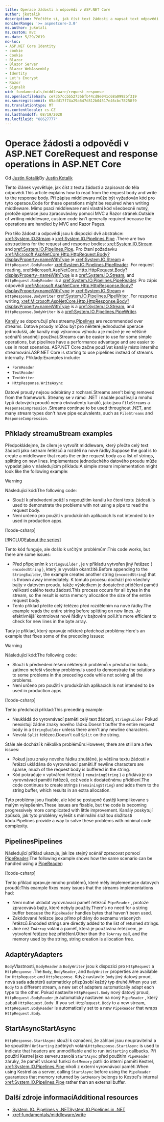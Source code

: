 ```yaml
---
title: Operace žádosti a odpovědi v ASP.NET Core
author: jkotalik
description: Přečtěte si, jak číst text žádosti a napsat text odpovědi v ASP.NET Core.
monikerRange: '>= aspnetcore-3.0'
ms.author: jukotali
ms.custom: mvc
ms.date: 5/29/2019
no-loc:
- ASP.NET Core Identity
- cookie
- Cookie
- Blazor
- Blazor Server
- Blazor WebAssembly
- Identity
- Let's Encrypt
- Razor
- SignalR
uid: fundamentals/middleware/request-response
ms.openlocfilehash: ce7357ccbb52736bfb44cd8e041c68a0992bf319
ms.sourcegitcommit: 65add17f74a29a647d812b04517e46cbc78258f9
ms.translationtype: MT
ms.contentlocale: cs-CZ
ms.lasthandoff: 08/19/2020
ms.locfileid: "88627777"
---
```

# <a name="request-and-response-operations-in-aspnet-core"></a><span data-ttu-id="36f0b-103">Operace žádosti a odpovědi v ASP.NET Core</span><span class="sxs-lookup"><span data-stu-id="36f0b-103">Request and response operations in ASP.NET Core</span></span>

<span data-ttu-id="36f0b-104">Od [Justin Kotalik](https://github.com/jkotalik)</span><span class="sxs-lookup"><span data-stu-id="36f0b-104">By [Justin Kotalik](https://github.com/jkotalik)</span></span>

<span data-ttu-id="36f0b-105">Tento článek vysvětluje, jak číst z textu žádosti a zapisovat do těla odpovědi.</span><span class="sxs-lookup"><span data-stu-id="36f0b-105">This article explains how to read from the request body and write to the response body.</span></span> <span data-ttu-id="36f0b-106">Při zápisu middlewaru může být vyžadován kód pro tyto operace.</span><span class="sxs-lookup"><span data-stu-id="36f0b-106">Code for these operations might be required when writing middleware.</span></span> <span data-ttu-id="36f0b-107">Mimo psací middleware není vlastní kód všeobecně nutný, protože operace jsou zpracovávány pomocí MVC a Razor stránek.</span><span class="sxs-lookup"><span data-stu-id="36f0b-107">Outside of writing middleware, custom code isn't generally required because the operations are handled by MVC and Razor Pages.</span></span>

<span data-ttu-id="36f0b-108">Pro tělo žádosti a odpovědi jsou k dispozici dvě abstrakce: <xref:System.IO.Stream> a <xref:System.IO.Pipelines.Pipe> .</span><span class="sxs-lookup"><span data-stu-id="36f0b-108">There are two abstractions for the request and response bodies: <xref:System.IO.Stream> and <xref:System.IO.Pipelines.Pipe>.</span></span> <span data-ttu-id="36f0b-109">Pro čtení požadavku <xref:Microsoft.AspNetCore.Http.HttpRequest.Body?displayProperty=nameWithType> je <xref:System.IO.Stream> a `HttpRequest.BodyReader` <xref:System.IO.Pipelines.PipeReader> .</span><span class="sxs-lookup"><span data-stu-id="36f0b-109">For request reading, <xref:Microsoft.AspNetCore.Http.HttpRequest.Body?displayProperty=nameWithType> is a <xref:System.IO.Stream>, and `HttpRequest.BodyReader` is a <xref:System.IO.Pipelines.PipeReader>.</span></span> <span data-ttu-id="36f0b-110">Pro zápis odpovědí <xref:Microsoft.AspNetCore.Http.HttpResponse.Body?displayProperty=nameWithType> je <xref:System.IO.Stream> a `HttpResponse.BodyWriter` <xref:System.IO.Pipelines.PipeWriter> .</span><span class="sxs-lookup"><span data-stu-id="36f0b-110">For response writing, <xref:Microsoft.AspNetCore.Http.HttpResponse.Body?displayProperty=nameWithType> is a <xref:System.IO.Stream>, and `HttpResponse.BodyWriter` is a <xref:System.IO.Pipelines.PipeWriter>.</span></span>

<span data-ttu-id="36f0b-111">[Kanály](/dotnet/standard/io/pipelines) se doporučují přes streamy.</span><span class="sxs-lookup"><span data-stu-id="36f0b-111">[Pipelines](/dotnet/standard/io/pipelines) are recommended over streams.</span></span> <span data-ttu-id="36f0b-112">Datové proudy můžou být pro některé jednoduché operace jednodušší, ale kanály mají výkonnou výhodu a je možné je ve většině scénářů snadněji používat.</span><span class="sxs-lookup"><span data-stu-id="36f0b-112">Streams can be easier to use for some simple operations, but pipelines have a performance advantage and are easier to use in most scenarios.</span></span> <span data-ttu-id="36f0b-113">ASP.NET Core začne používat kanály místo interního streamování.</span><span class="sxs-lookup"><span data-stu-id="36f0b-113">ASP.NET Core is starting to use pipelines instead of streams internally.</span></span> <span data-ttu-id="36f0b-114">Příklady:</span><span class="sxs-lookup"><span data-stu-id="36f0b-114">Examples include:</span></span>

* `FormReader`
* `TextReader`
* `TextWriter`
* `HttpResponse.WriteAsync`

<span data-ttu-id="36f0b-115">Datové proudy nejsou odebírány z rozhraní.</span><span class="sxs-lookup"><span data-stu-id="36f0b-115">Streams aren't being removed from the framework.</span></span> <span data-ttu-id="36f0b-116">Streamy se v rámci .NET i nadále používají a mnoho typů datových proudů nemá ekvivalenty kanálů, jako jsou `FileStreams` a `ResponseCompression` .</span><span class="sxs-lookup"><span data-stu-id="36f0b-116">Streams continue to be used throughout .NET, and many stream types don't have pipe equivalents, such as `FileStreams` and `ResponseCompression`.</span></span>

## <a name="stream-examples"></a><span data-ttu-id="36f0b-117">Příklady streamu</span><span class="sxs-lookup"><span data-stu-id="36f0b-117">Stream examples</span></span>

<span data-ttu-id="36f0b-118">Předpokládejme, že cílem je vytvořit middleware, který přečte celý text žádosti jako seznam řetězců a rozdělí na nové řádky.</span><span class="sxs-lookup"><span data-stu-id="36f0b-118">Suppose the goal is to create a middleware that reads the entire request body as a list of strings, splitting on new lines.</span></span> <span data-ttu-id="36f0b-119">Implementace jednoduchého datového proudu může vypadat jako v následujícím příkladu:</span><span class="sxs-lookup"><span data-stu-id="36f0b-119">A simple stream implementation might look like the following example:</span></span>

> [!WARNING]
> <span data-ttu-id="36f0b-120">Následující kód:</span><span class="sxs-lookup"><span data-stu-id="36f0b-120">The following code:</span></span>
> * <span data-ttu-id="36f0b-121">Slouží k předvedení potíží s nepoužitím kanálu ke čtení textu žádosti.</span><span class="sxs-lookup"><span data-stu-id="36f0b-121">Is used to demonstrate the problems with not using a pipe to read the request body.</span></span>
> * <span data-ttu-id="36f0b-122">Není určeno pro použití v produkčních aplikacích.</span><span class="sxs-lookup"><span data-stu-id="36f0b-122">Is not intended to be used in production apps.</span></span>

[!code-csharp[](request-response/samples/3.x/RequestResponseSample/Startup.cs?name=GetListOfStringsFromStream)]

[!INCLUDE[about the series](~/includes/code-comments-loc.md)]

<span data-ttu-id="36f0b-123">Tento kód funguje, ale došlo k určitým problémům:</span><span class="sxs-lookup"><span data-stu-id="36f0b-123">This code works, but there are some issues:</span></span>

* <span data-ttu-id="36f0b-124">Před připojením k `StringBuilder` , je v příkladu vytvořen jiný řetězec ( `encodedString` ), který je vyvolán okamžitě.</span><span class="sxs-lookup"><span data-stu-id="36f0b-124">Before appending to the `StringBuilder`, the example creates another string (`encodedString`) that is thrown away immediately.</span></span> <span data-ttu-id="36f0b-125">K tomuto procesu dochází pro všechny bajty v datovém proudu, takže výsledkem je dodatečné přidělení paměti velikosti celého textu žádosti.</span><span class="sxs-lookup"><span data-stu-id="36f0b-125">This process occurs for all bytes in the stream, so the result is extra memory allocation the size of the entire request body.</span></span>
* <span data-ttu-id="36f0b-126">Tento příklad přečte celý řetězec před rozdělením na nové řádky.</span><span class="sxs-lookup"><span data-stu-id="36f0b-126">The example reads the entire string before splitting on new lines.</span></span> <span data-ttu-id="36f0b-127">Je efektivnější kontrolovat nové řádky v bajtovém poli.</span><span class="sxs-lookup"><span data-stu-id="36f0b-127">It's more efficient to check for new lines in the byte array.</span></span>

<span data-ttu-id="36f0b-128">Tady je příklad, který opravuje některé předchozí problémy:</span><span class="sxs-lookup"><span data-stu-id="36f0b-128">Here's an example that fixes some of the preceding issues:</span></span>

> [!WARNING]
> <span data-ttu-id="36f0b-129">Následující kód:</span><span class="sxs-lookup"><span data-stu-id="36f0b-129">The following code:</span></span>
> * <span data-ttu-id="36f0b-130">Slouží k předvedení řešení některých problémů v předchozím kódu, zatímco neřeší všechny problémy.</span><span class="sxs-lookup"><span data-stu-id="36f0b-130">Is used to demonstrate the solutions to some problems in the preceding code while not solving all the problems.</span></span>
> * <span data-ttu-id="36f0b-131">Není určeno pro použití v produkčních aplikacích.</span><span class="sxs-lookup"><span data-stu-id="36f0b-131">Is not intended to be used in production apps.</span></span>

[!code-csharp[](request-response/samples/3.x/RequestResponseSample/Startup.cs?name=GetListOfStringsFromStreamMoreEfficient)]

<span data-ttu-id="36f0b-132">Tento předchozí příklad:</span><span class="sxs-lookup"><span data-stu-id="36f0b-132">This preceding example:</span></span>

* <span data-ttu-id="36f0b-133">Neukládá do vyrovnávací paměti celý text žádosti, `StringBuilder` Pokud neexistují žádné znaky nového řádku.</span><span class="sxs-lookup"><span data-stu-id="36f0b-133">Doesn't buffer the entire request body in a `StringBuilder` unless there aren't any newline characters.</span></span>
* <span data-ttu-id="36f0b-134">Nevolá `Split` řetězec.</span><span class="sxs-lookup"><span data-stu-id="36f0b-134">Doesn't call `Split` on the string.</span></span>

<span data-ttu-id="36f0b-135">Stále ale dochází k několika problémům:</span><span class="sxs-lookup"><span data-stu-id="36f0b-135">However, there are still are a few issues:</span></span>

* <span data-ttu-id="36f0b-136">Pokud jsou znaky nového řádku zhuštěné, je většina textu žádosti v řetězci ukládána do vyrovnávací paměti.</span><span class="sxs-lookup"><span data-stu-id="36f0b-136">If newline characters are sparse, much of the request body is buffered in the string.</span></span>
* <span data-ttu-id="36f0b-137">Kód pokračuje v vytváření řetězců ( `remainingString` ) a přidává je do vyrovnávací paměti řetězců, což vede k dodatečnému přidělení.</span><span class="sxs-lookup"><span data-stu-id="36f0b-137">The code continues to create strings (`remainingString`) and adds them to the string buffer, which results in an extra allocation.</span></span>

<span data-ttu-id="36f0b-138">Tyto problémy jsou fixable, ale kód se postupně častěji komplikovane s malým vylepšením.</span><span class="sxs-lookup"><span data-stu-id="36f0b-138">These issues are fixable, but the code is becoming progressively more complicated with little improvement.</span></span> <span data-ttu-id="36f0b-139">Kanály poskytují způsob, jak tyto problémy vyřešit s minimální složitou složitostí kódu.</span><span class="sxs-lookup"><span data-stu-id="36f0b-139">Pipelines provide a way to solve these problems with minimal code complexity.</span></span>

## <a name="pipelines"></a><span data-ttu-id="36f0b-140">Pipelines</span><span class="sxs-lookup"><span data-stu-id="36f0b-140">Pipelines</span></span>

<span data-ttu-id="36f0b-141">Následující příklad ukazuje, jak lze stejný scénář zpracovat pomocí [PipeReader](/dotnet/standard/io/pipelines#pipe):</span><span class="sxs-lookup"><span data-stu-id="36f0b-141">The following example shows how the same scenario can be handled using a [PipeReader](/dotnet/standard/io/pipelines#pipe):</span></span>

[!code-csharp[](request-response/samples/3.x/RequestResponseSample/Startup.cs?name=GetListOfStringFromPipe)]

<span data-ttu-id="36f0b-142">Tento příklad opravuje mnoho problémů, které měly implementace datových proudů:</span><span class="sxs-lookup"><span data-stu-id="36f0b-142">This example fixes many issues that the streams implementations had:</span></span>

* <span data-ttu-id="36f0b-143">Není nutné ukládat vyrovnávací paměť řetězců `PipeReader` , protože zpracovává bajty, které nebyly použity.</span><span class="sxs-lookup"><span data-stu-id="36f0b-143">There's no need for a string buffer because the `PipeReader` handles bytes that haven't been used.</span></span>
* <span data-ttu-id="36f0b-144">Zakódované řetězce jsou přímo přidány do seznamu vrácených řetězců.</span><span class="sxs-lookup"><span data-stu-id="36f0b-144">Encoded strings are directly added to the list of returned strings.</span></span>
* <span data-ttu-id="36f0b-145">Jiné než `ToArray` volání a paměť, která je používána řetězcem, je vytvoření řetězce bez přidělení.</span><span class="sxs-lookup"><span data-stu-id="36f0b-145">Other than the `ToArray` call, and the memory used by the string, string creation is allocation free.</span></span>

## <a name="adapters"></a><span data-ttu-id="36f0b-146">Adaptéry</span><span class="sxs-lookup"><span data-stu-id="36f0b-146">Adapters</span></span>

<span data-ttu-id="36f0b-147">`Body`Vlastnosti, `BodyReader` a `BodyWriter` jsou k dispozici pro `HttpRequest` a `HttpResponse` .</span><span class="sxs-lookup"><span data-stu-id="36f0b-147">The `Body`, `BodyReader`, and `BodyWriter` properties are available for `HttpRequest` and `HttpResponse`.</span></span> <span data-ttu-id="36f0b-148">Když nastavíte `Body` jiný datový proud, nová sada adaptérů automaticky přizpůsobí každý typ druhé.</span><span class="sxs-lookup"><span data-stu-id="36f0b-148">When you set `Body` to a different stream, a new set of adapters automatically adapt each type to the other.</span></span> <span data-ttu-id="36f0b-149">Pokud nastavíte `HttpRequest.Body` nový datový proud, `HttpRequest.BodyReader` je automaticky nastaven na nový `PipeReader` , který zabalí `HttpRequest.Body` .</span><span class="sxs-lookup"><span data-stu-id="36f0b-149">If you set `HttpRequest.Body` to a new stream, `HttpRequest.BodyReader` is automatically set to a new `PipeReader` that wraps `HttpRequest.Body`.</span></span>

## <a name="startasync"></a><span data-ttu-id="36f0b-150">StartAsync</span><span class="sxs-lookup"><span data-stu-id="36f0b-150">StartAsync</span></span>

<span data-ttu-id="36f0b-151">`HttpResponse.StartAsync` slouží k označení, že záhlaví jsou neupravitelná a ke spouštění `OnStarting` zpětných volání.</span><span class="sxs-lookup"><span data-stu-id="36f0b-151">`HttpResponse.StartAsync` is used to indicate that headers are unmodifiable and to run `OnStarting` callbacks.</span></span> <span data-ttu-id="36f0b-152">Při použití Kestrel jako serveru zavolá `StartAsync` před použitím `PipeReader` záruky, že paměť vrácená funkcí `GetMemory` patří do interní paměti Kestrel, <xref:System.IO.Pipelines.Pipe> nikoli z externí vyrovnávací paměti.</span><span class="sxs-lookup"><span data-stu-id="36f0b-152">When using Kestrel as a server, calling `StartAsync` before using the `PipeReader` guarantees that memory returned by `GetMemory` belongs to Kestrel's internal <xref:System.IO.Pipelines.Pipe> rather than an external buffer.</span></span>

## <a name="additional-resources"></a><span data-ttu-id="36f0b-153">Další zdroje informací</span><span class="sxs-lookup"><span data-stu-id="36f0b-153">Additional resources</span></span>

* [<span data-ttu-id="36f0b-154">System. IO. Pipelines v .NET</span><span class="sxs-lookup"><span data-stu-id="36f0b-154">System.IO.Pipelines in .NET</span></span>](/dotnet/standard/io/pipelines)
* <xref:fundamentals/middleware/write>

<!-- Test with Postman or other tool. See image in static directory. -->
